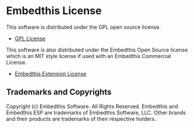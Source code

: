 Embedthis License
===

This software is distributed under the GPL open source license.

* [GPL License](http://www.gnu.org/licenses/gpl-2.0.html)

This software is also distributed under the Embedthis Open Source
license which is an MIT style license if used with an Embedthis 
Commercial License.

* [Embedthis Extension License](https://embedthis.com/licensing/extension.html)

Trademarks and Copyrights
---
Copyright (c) Embedthis Software. All Rights Reserved.
Embedthis and Embedthis ESP are trademarks of Embedthis Software, LLC.
Other brands and their products are trademarks of their respective holders.
